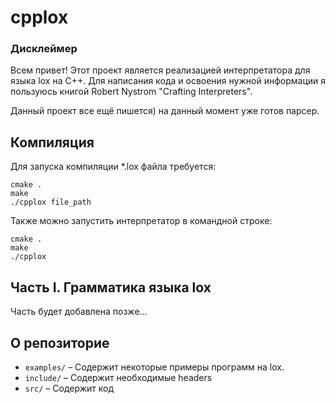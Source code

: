 # cpplox

### Дисклеймер ###
Всем привет!
Этот проект является реализацией интерпретатора для языка lox на C++. Для написания кода и освоения нужной информации я пользуюсь книгой Robert Nystrom "Crafting Interpreters".

Данный проект все ещё пишется) на данный момент уже готов парсер.

## Компиляция ##
Для запуска компиляции *.lox файла требуется:
```
cmake .
make
./cpplox file_path
```

Также можно запустить интерпретатор в командной строке:
```
cmake .
make
./cpplox
```

## Часть I. Грамматика языка lox ##

Часть будет добавлена позже...

## О репозиторие ##

*   `examples/` – Содержит некоторые примеры программ на lox.
*   `include/` – Содержит необходимые headers
*   `src/` – Содержит код


